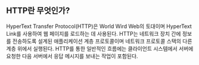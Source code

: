 ## HTTP란 무엇인가?

HyperText Transfer Protocol(HTTP)은 World Wird Web의 토대이며 HyperText Link를 사용하여 웹 페이지를 로드하는 데 사용된다. HTTP는 네트워크 장치 간에 정보를 전송하도록 설계된 애플리케이션 계층 프로토콜이며 네트워크 프로토콜 스택의 다른 계층 위에서 실행된다. HTTP를 통한 일반적인 흐름에는 클라이언트 시스템에서 서버에 요청한 다음 서버에서 응답 메시지를 보내는 작업이 포함된다.